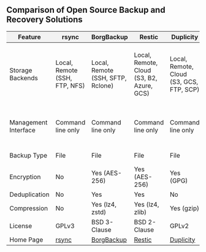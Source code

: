 <!DOCTYPE html>
<html>
<head>
  <meta charset="UTF-8">
  <meta name="viewport" content="width=device-width, initial-scale=1.0">
<title>Comparison of Open Source Backup and Recovery Solutions</title>
<style>
    table {
      width: 100%;
      border-collapse: collapse;
    }
  
    th,
    td {
      border: 1px solid black;
      padding: 8px;
      text-align: left;
    }
  
    th {
      background-color: #f2f2f2;
    }
</style>
</head>
<body>

  <h2>Comparison of Open Source Backup and Recovery Solutions</h2>

  <table>
    <thead>
      <tr>
        <th>Feature</th>
        <th>rsync</th>
        <th>BorgBackup</th>
        <th>Restic</th>
        <th>Duplicity</th>
        <th>Bacula</th>
        <th>Bareos</th>
        <th>UrBackup</th>
        <th>Amanda</th>
      </tr>
    </thead>
    <tbody>
      <tr>
        <td>Storage Backends</td>
        <td>Local, Remote (SSH, FTP, NFS)</td>
        <td>Local, Remote (SSH, SFTP, Rclone)</td>
        <td>Local, Remote, Cloud (S3, B2, Azure, GCS)</td>
        <td>Local, Remote, Cloud (S3, GCS, FTP, SCP)</td>
        <td>Local, Remote (NFS, S3, FTP)</td>
        <td>Local, Remote (NFS, S3, FTP)</td>
        <td>Local, Remote (SFTP, WebDAV, Samba); Integrates with web servers</td>
        <td>Local, Remote (NFS, SMB, Tape); Supports web-based management</td>
      </tr>
      <tr>
        <td>Management Interface</td>
        <td>Command line only</td>
        <td>Command line only</td>
        <td>Command line only</td>
        <td>Command line only</td>
        <td>Comprehensive; accessible via Apache, Nginx</td>
        <td>Comprehensive; accessible via Apache, Nginx</td>
        <td>Graphical; integrates with Apache, Nginx</td>
        <td>Web-based; accessible via Apache, Nginx</td>
      </tr>
      <tr>
        <td>Backup Type</td>
        <td>File</td>
        <td>File</td>
        <td>File</td>
        <td>File</td>
        <td>File, Image</td>
        <td>File, Image</td>
        <td>File, Image</td>
        <td>File, Image</td>
      </tr>
      <tr>
        <td>Encryption</td>
        <td>No</td>
        <td>Yes (AES-256)</td>
        <td>Yes (AES-256)</td>
        <td>Yes (GPG)</td>
        <td>Yes (TLS/SSL)</td>
        <td>Yes (TLS/SSL)</td>
        <td>Yes (SSL)</td>
        <td>No</td>
      </tr>
      <tr>
        <td>Deduplication</td>
        <td>No</td>
        <td>Yes</td>
        <td>Yes</td>
        <td>No</td>
        <td>Yes</td>
        <td>Yes</td>
        <td>No</td>
        <td>No</td>
      </tr>
      <tr>
        <td>Compression</td>
        <td>No</td>
        <td>Yes (lz4, zstd)</td>
        <td>Yes (lz4, zlib)</td>
        <td>Yes (gzip)</td>
        <td>Yes (gzip)</td>
        <td>Yes (gzip)</td>
        <td>Yes (zlib)</td>
        <td>Yes (gzip)</td>
      </tr>
      <tr>
        <td>License</td>
        <td>GPLv3</td>
        <td>BSD 3-Clause</td>
        <td>BSD 2-Clause</td>
        <td>GPLv2</td>
        <td>AGPLv3</td>
        <td>AGPLv3</td>
        <td>AGPLv3</td>
        <td>GPLv3</td>
      </tr>
      <tr>
        <td>Home Page</td>
        <td><a href="https://rsync.samba.org/">rsync</a></td>
        <td><a href="https://borgbackup.readthedocs.io/">BorgBackup</a></td>
        <td><a href="https://restic.net/">Restic</a></td>
        <td><a href="https://duplicity.nongnu.org/">Duplicity</a></td>
        <td><a href="https://bacula.org/">Bacula</a></td>
        <td><a href="https://bareos.org/">Bareos</a></td>
        <td><a href="https://urbackup.org/">UrBackup</a></td>
        <td><a href="https://amanda.org/">Amanda</a></td>
      </tr>
    </tbody>
  </table>

</body>
</html>